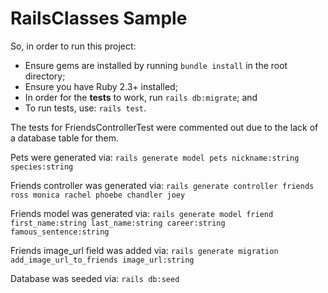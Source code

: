 # RailsClasses Sample

So, in order to run this project:

- Ensure gems are installed by running `bundle install` in the root directory;
- Ensure you have Ruby 2.3+ installed;
- In order for the **tests** to work, run `rails db:migrate`; and
- To run tests, use: `rails test`.

The tests for FriendsControllerTest were commented out due to the lack of a database table for them.

Pets were generated via: `rails generate model pets nickname:string species:string`

Friends controller was generated via: `rails generate controller friends ross monica rachel phoebe chandler joey`

Friends model was generated via: `rails generate model friend first_name:string last_name:string career:string 
famous_sentence:string`

Friends image_url field was added via: `rails generate migration add_image_url_to_friends image_url:string`

Database was seeded via: `rails db:seed`